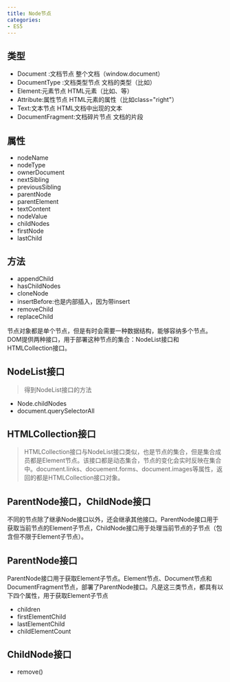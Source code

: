 ```yaml
---
title: Node节点
categories: 
- ES5
---
```


## 类型
- Document :文档节点	整个文档（window.document）
- DocumentType :文档类型节点	文档的类型（比如）
- Element:元素节点	HTML元素（比如、等）
- Attribute:属性节点	HTML元素的属性（比如class="right"）
- Text:文本节点	HTML文档中出现的文本
- DocumentFragment:文档碎片节点	文档的片段

## 属性
- nodeName
- nodeType
- ownerDocument
- nextSibling
- previousSibling
- parentNode
- parentElement
- textContent
- nodeValue
- childNodes
- firstNode
- lastChild

## 方法
- appendChild
- hasChildNodes
- cloneNode
- insertBefore:也是内部插入，因为带insert
- removeChild
- replaceChild


节点对象都是单个节点，但是有时会需要一种数据结构，能够容纳多个节点。DOM提供两种接口，用于部署这种节点的集合：NodeList接口和HTMLCollection接口。

## NodeList接口
> 得到NodeList接口的方法
- Node.childNodes
- document.querySelectorAll

	
## HTMLCollection接口
>HTMLCollection接口与NodeList接口类似，也是节点的集合，但是集合成员都是Element节点。该接口都是动态集合，节点的变化会实时反映在集合中。document.links、docuement.forms、document.images等属性，返回的都是HTMLCollection接口对象。


## ParentNode接口，ChildNode接口

不同的节点除了继承Node接口以外，还会继承其他接口。ParentNode接口用于获取当前节点的Element子节点，ChildNode接口用于处理当前节点的子节点（包含但不限于Element子节点）。

## ParentNode接口
ParentNode接口用于获取Element子节点。Element节点、Document节点和DocumentFragment节点，部署了ParentNode接口。凡是这三类节点，都具有以下四个属性，用于获取Element子节点

- children
- firstElementChild
- lastElementChild
- childElementCount

## ChildNode接口
- remove()


